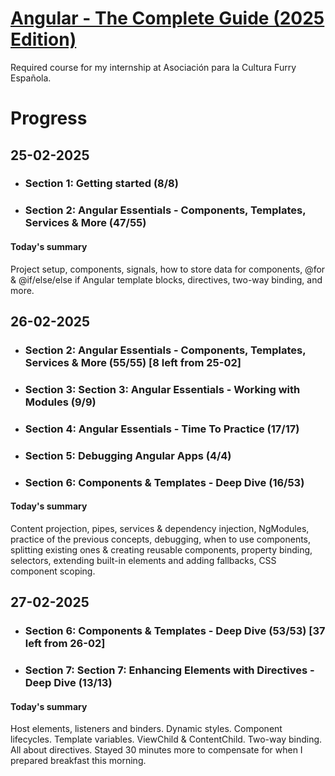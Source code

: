 # [Angular - The Complete Guide (2025 Edition)](https://www.udemy.com/course/the-complete-guide-to-angular-2/?srsltid=AfmBOor_VMALjTJcj4Mcan63cm17mzSuDhKYNCf6LHzg5aR1-LymH87k)
Required course for my internship at Asociación para la Cultura Furry Española.

# Progress
## 25-02-2025
- ### Section 1: Getting started (8/8)
- ### Section 2: Angular Essentials - Components, Templates, Services & More (47/55)
#### Today's summary
Project setup, components, signals, how to store data for components, @for & @if/else/else if Angular template blocks, directives, two-way binding, and more.
## 26-02-2025
- ### Section 2: Angular Essentials - Components, Templates, Services & More (55/55) [8 left from 25-02]
- ### Section 3: Section 3: Angular Essentials - Working with Modules (9/9)
- ### Section 4: Angular Essentials - Time To Practice (17/17)
- ### Section 5: Debugging Angular Apps (4/4)
- ### Section 6: Components & Templates - Deep Dive (16/53)
#### Today's summary
Content projection, pipes, services & dependency injection, NgModules, practice of the previous concepts, debugging, when to use components, splitting existing ones & creating reusable components, property binding, selectors, extending built-in elements and adding fallbacks, CSS component scoping.

## 27-02-2025
- ### Section 6: Components & Templates - Deep Dive (53/53) [37 left from 26-02]
- ### Section 7: Section 7: Enhancing Elements with Directives - Deep Dive (13/13)
#### Today's summary
Host elements, listeners and binders. Dynamic styles. Component lifecycles. Template variables. ViewChild & ContentChild. Two-way binding. All about directives. Stayed 30 minutes more to compensate for when I prepared breakfast this morning.
